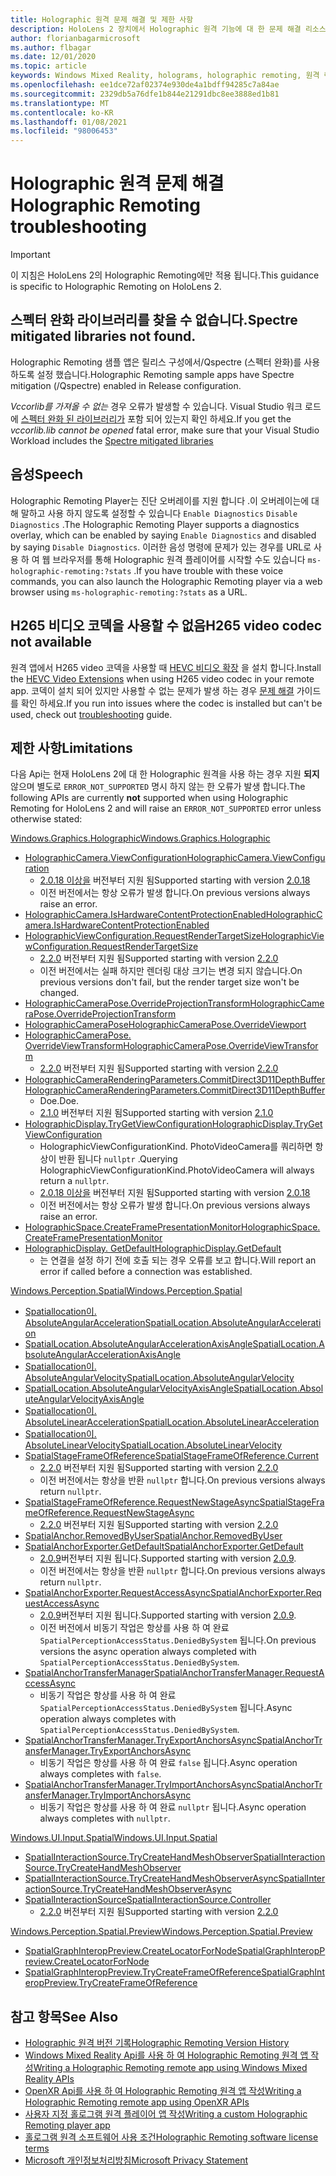 ```yaml
---
title: Holographic 원격 문제 해결 및 제한 사항
description: HoloLens 2 장치에서 Holographic 원격 기능에 대 한 문제 해결 리소스 및 지침을 찾습니다.
author: florianbagarmicrosoft
ms.author: flbagar
ms.date: 12/01/2020
ms.topic: article
keywords: Windows Mixed Reality, holograms, holographic remoting, 원격 렌더링, 네트워크 렌더링, HoloLens, 원격 holograms, 문제 해결, 도움말, 혼합 현실 헤드셋, windows Mixed reality 헤드셋, 가상 현실 헤드셋
ms.openlocfilehash: ee1dce72af02374e930de4a1bdff94285c7a84ae
ms.sourcegitcommit: 2329db5a76dfe1b844e21291dbc8ee3888ed1b81
ms.translationtype: MT
ms.contentlocale: ko-KR
ms.lasthandoff: 01/08/2021
ms.locfileid: "98006453"
---
```

# <a name="holographic-remoting-troubleshooting"></a><span data-ttu-id="e890f-104">Holographic 원격 문제 해결</span><span class="sxs-lookup"><span data-stu-id="e890f-104">Holographic Remoting troubleshooting</span></span>

> [!IMPORTANT]
> <span data-ttu-id="e890f-105">이 지침은 HoloLens 2의 Holographic Remoting에만 적용 됩니다.</span><span class="sxs-lookup"><span data-stu-id="e890f-105">This guidance is specific to Holographic Remoting on HoloLens 2.</span></span>

## <a name="spectre-mitigated-libraries-not-found"></a><span data-ttu-id="e890f-106">스펙터 완화 라이브러리를 찾을 수 없습니다.</span><span class="sxs-lookup"><span data-stu-id="e890f-106">Spectre mitigated libraries not found.</span></span>

<span data-ttu-id="e890f-107">Holographic Remoting 샘플 앱은 릴리스 구성에서/Qspectre (스펙터 완화)를 사용 하도록 설정 했습니다.</span><span class="sxs-lookup"><span data-stu-id="e890f-107">Holographic Remoting sample apps have Spectre mitigation (/Qspectre) enabled in Release configuration.</span></span>

<span data-ttu-id="e890f-108">*Vccorlib를 가져올 수 없는* 경우 오류가 발생할 수 있습니다. Visual Studio 워크 로드에 [스펙터 완화 된 라이브러리가](https://aka.ms/Ofhn4c) 포함 되어 있는지 확인 하세요.</span><span class="sxs-lookup"><span data-stu-id="e890f-108">If you get the *vccorlib.lib cannot be opened* fatal error, make sure that your Visual Studio Workload includes the [Spectre mitigated libraries](https://aka.ms/Ofhn4c)</span></span>

## <a name="speech"></a><span data-ttu-id="e890f-109">음성</span><span class="sxs-lookup"><span data-stu-id="e890f-109">Speech</span></span>

<span data-ttu-id="e890f-110">Holographic Remoting Player는 진단 오버레이를 지원 합니다 .이 오버레이는에 대해 말하고 사용 하지 않도록 설정할 수 있습니다 ```Enable Diagnostics``` ```Disable Diagnostics``` .</span><span class="sxs-lookup"><span data-stu-id="e890f-110">The Holographic Remoting Player supports a diagnostics overlay, which can be enabled by saying ```Enable Diagnostics``` and disabled by saying ```Disable Diagnostics```.</span></span> <span data-ttu-id="e890f-111">이러한 음성 명령에 문제가 있는 경우를 URL로 사용 하 여 웹 브라우저를 통해 Holographic 원격 플레이어를 시작할 수도 있습니다 ```ms-holographic-remoting:?stats``` .</span><span class="sxs-lookup"><span data-stu-id="e890f-111">If you have trouble with these voice commands, you can also launch the Holographic Remoting player via a web browser using ```ms-holographic-remoting:?stats``` as a URL.</span></span>

## <a name="h265-video-codec-not-available"></a><span data-ttu-id="e890f-112">H265 비디오 코덱을 사용할 수 없음</span><span class="sxs-lookup"><span data-stu-id="e890f-112">H265 video codec not available</span></span>

<span data-ttu-id="e890f-113">원격 앱에서 H265 video 코덱을 사용할 때 [HEVC 비디오 확장](https://www.microsoft.com/p/hevc-video-extensions/9nmzlz57r3t7) 을 설치 합니다.</span><span class="sxs-lookup"><span data-stu-id="e890f-113">Install the [HEVC Video Extensions](https://www.microsoft.com/p/hevc-video-extensions/9nmzlz57r3t7) when using H265 video codec in your remote app.</span></span> <span data-ttu-id="e890f-114">코덱이 설치 되어 있지만 사용할 수 없는 문제가 발생 하는 경우 [문제 해결](https://docs.microsoft.com/azure/remote-rendering/resources/troubleshoot#h265-codec-not-available) 가이드를 확인 하세요.</span><span class="sxs-lookup"><span data-stu-id="e890f-114">If you run into issues where the codec is installed but can't be used, check out [troubleshooting](https://docs.microsoft.com/azure/remote-rendering/resources/troubleshoot#h265-codec-not-available) guide.</span></span>

## <a name="limitations"></a><span data-ttu-id="e890f-115">제한 사항</span><span class="sxs-lookup"><span data-stu-id="e890f-115">Limitations</span></span>

<span data-ttu-id="e890f-116">다음 Api는 현재 HoloLens 2에 대 한 Holographic 원격을 사용 하는 경우 지원 **되지** 않으며 별도로 ```ERROR_NOT_SUPPORTED``` 명시 하지 않는 한 오류가 발생 합니다.</span><span class="sxs-lookup"><span data-stu-id="e890f-116">The following APIs are currently **not** supported when using Holographic Remoting for HoloLens 2 and will raise an ```ERROR_NOT_SUPPORTED``` error unless otherwise stated:</span></span>

[<span data-ttu-id="e890f-117">Windows.Graphics.Holographic</span><span class="sxs-lookup"><span data-stu-id="e890f-117">Windows.Graphics.Holographic</span></span>](https://docs.microsoft.com/uwp/api/windows.graphics.holographic)

* [<span data-ttu-id="e890f-118">HolographicCamera.ViewConfiguration</span><span class="sxs-lookup"><span data-stu-id="e890f-118">HolographicCamera.ViewConfiguration</span></span>](https://docs.microsoft.com/uwp/api/windows.graphics.holographic.holographiccamera.viewconfiguration)
  - <span data-ttu-id="e890f-119">[2.0.18 이상을](holographic-remoting-version-history.md#v2.0.18) 버전부터 지원 됨</span><span class="sxs-lookup"><span data-stu-id="e890f-119">Supported starting with version [2.0.18](holographic-remoting-version-history.md#v2.0.18)</span></span>
  - <span data-ttu-id="e890f-120">이전 버전에서는 항상 오류가 발생 합니다.</span><span class="sxs-lookup"><span data-stu-id="e890f-120">On previous versions always raise an error.</span></span>
* [<span data-ttu-id="e890f-121">HolographicCamera.IsHardwareContentProtectionEnabled</span><span class="sxs-lookup"><span data-stu-id="e890f-121">HolographicCamera.IsHardwareContentProtectionEnabled</span></span>](https://docs.microsoft.com/uwp/api/windows.graphics.holographic.holographiccamera.ishardwarecontentprotectionenabled#Windows_Graphics_Holographic_HolographicCamera_IsHardwareContentProtectionEnabled)
* [<span data-ttu-id="e890f-122">HolographicViewConfiguration.RequestRenderTargetSize</span><span class="sxs-lookup"><span data-stu-id="e890f-122">HolographicViewConfiguration.RequestRenderTargetSize</span></span>](https://docs.microsoft.com/uwp/api/windows.graphics.holographic.holographicviewconfiguration.requestrendertargetsize#Windows_Graphics_Holographic_HolographicViewConfiguration_RequestRenderTargetSize_Windows_Foundation_Size_)
  - <span data-ttu-id="e890f-123">[2.2.0](holographic-remoting-version-history.md#v2.2.0) 버전부터 지원 됨</span><span class="sxs-lookup"><span data-stu-id="e890f-123">Supported starting with version [2.2.0](holographic-remoting-version-history.md#v2.2.0)</span></span>
  - <span data-ttu-id="e890f-124">이전 버전에서는 실패 하지만 렌더링 대상 크기는 변경 되지 않습니다.</span><span class="sxs-lookup"><span data-stu-id="e890f-124">On previous versions don't fail, but the render target size won't be changed.</span></span>
* [<span data-ttu-id="e890f-125">HolographicCameraPose.OverrideProjectionTransform</span><span class="sxs-lookup"><span data-stu-id="e890f-125">HolographicCameraPose.OverrideProjectionTransform</span></span>](https://docs.microsoft.com/uwp/api/windows.graphics.holographic.holographiccamerapose.overrideprojectiontransform)
* [<span data-ttu-id="e890f-126">HolographicCameraPose</span><span class="sxs-lookup"><span data-stu-id="e890f-126">HolographicCameraPose.OverrideViewport</span></span>](https://docs.microsoft.com/uwp/api/windows.graphics.holographic.holographiccamerapose.overrideviewport)
* [<span data-ttu-id="e890f-127">HolographicCameraPose. OverrideViewTransform</span><span class="sxs-lookup"><span data-stu-id="e890f-127">HolographicCameraPose.OverrideViewTransform</span></span>](https://docs.microsoft.com/uwp/api/windows.graphics.holographic.holographiccamerapose.overrideviewtransform)
  - <span data-ttu-id="e890f-128">[2.2.0](holographic-remoting-version-history.md#v2.2.0) 버전부터 지원 됨</span><span class="sxs-lookup"><span data-stu-id="e890f-128">Supported starting with version [2.2.0](holographic-remoting-version-history.md#v2.2.0)</span></span>
* [<span data-ttu-id="e890f-129">HolographicCameraRenderingParameters.CommitDirect3D11DepthBuffer</span><span class="sxs-lookup"><span data-stu-id="e890f-129">HolographicCameraRenderingParameters.CommitDirect3D11DepthBuffer</span></span>](https://docs.microsoft.com/uwp/api/windows.graphics.holographic.holographiccamerarenderingparameters.commitdirect3d11depthbuffer#Windows_Graphics_Holographic_HolographicCameraRenderingParameters_CommitDirect3D11DepthBuffer_Windows_Graphics_DirectX_Direct3D11_IDirect3DSurface_)
  - <span data-ttu-id="e890f-130">Doe.</span><span class="sxs-lookup"><span data-stu-id="e890f-130">Doe.</span></span>
  - <span data-ttu-id="e890f-131">[2.1.0](holographic-remoting-version-history.md#v2.1.0) 버전부터 지원 됨</span><span class="sxs-lookup"><span data-stu-id="e890f-131">Supported starting with version [2.1.0](holographic-remoting-version-history.md#v2.1.0)</span></span>
* [<span data-ttu-id="e890f-132">HolographicDisplay.TryGetViewConfiguration</span><span class="sxs-lookup"><span data-stu-id="e890f-132">HolographicDisplay.TryGetViewConfiguration</span></span>](https://docs.microsoft.com/uwp/api/windows.graphics.holographic.holographicdisplay.trygetviewconfiguration)
  - <span data-ttu-id="e890f-133">HolographicViewConfigurationKind. PhotoVideoCamera를 쿼리하면 항상이 반환 됩니다 ```nullptr``` .</span><span class="sxs-lookup"><span data-stu-id="e890f-133">Querying HolographicViewConfigurationKind.PhotoVideoCamera will always return a ```nullptr```.</span></span>
  - <span data-ttu-id="e890f-134">[2.0.18 이상을](holographic-remoting-version-history.md#v2.0.18) 버전부터 지원 됨</span><span class="sxs-lookup"><span data-stu-id="e890f-134">Supported starting with version [2.0.18](holographic-remoting-version-history.md#v2.0.18)</span></span>
  - <span data-ttu-id="e890f-135">이전 버전에서는 항상 오류가 발생 합니다.</span><span class="sxs-lookup"><span data-stu-id="e890f-135">On previous versions always raise an error.</span></span>
* [<span data-ttu-id="e890f-136">HolographicSpace.CreateFramePresentationMonitor</span><span class="sxs-lookup"><span data-stu-id="e890f-136">HolographicSpace.CreateFramePresentationMonitor</span></span>](https://docs.microsoft.com/uwp/api/windows.graphics.holographic.holographicspace.createframepresentationmonitor)
* [<span data-ttu-id="e890f-137">HolographicDisplay. GetDefault</span><span class="sxs-lookup"><span data-stu-id="e890f-137">HolographicDisplay.GetDefault</span></span>](https://docs.microsoft.com/uwp/api/windows.graphics.holographic.holographicdisplay.getdefault#Windows_Graphics_Holographic_HolographicDisplay_GetDefault)
  - <span data-ttu-id="e890f-138">는 연결을 설정 하기 전에 호출 되는 경우 오류를 보고 합니다.</span><span class="sxs-lookup"><span data-stu-id="e890f-138">Will report an error if called before a connection was established.</span></span>


[<span data-ttu-id="e890f-139">Windows.Perception.Spatial</span><span class="sxs-lookup"><span data-stu-id="e890f-139">Windows.Perception.Spatial</span></span>](https://docs.microsoft.com/uwp/api/windows.perception.spatial)

* [<span data-ttu-id="e890f-140">Spatiallocation이. AbsoluteAngularAcceleration</span><span class="sxs-lookup"><span data-stu-id="e890f-140">SpatialLocation.AbsoluteAngularAcceleration</span></span>](https://docs.microsoft.com/uwp/api/windows.perception.spatial.spatiallocation.absoluteangularacceleration)
* [<span data-ttu-id="e890f-141">SpatialLocation.AbsoluteAngularAccelerationAxisAngle</span><span class="sxs-lookup"><span data-stu-id="e890f-141">SpatialLocation.AbsoluteAngularAccelerationAxisAngle</span></span>](https://docs.microsoft.com/uwp/api/windows.perception.spatial.spatiallocation.absoluteangularaccelerationaxisangle)
* [<span data-ttu-id="e890f-142">Spatiallocation이. AbsoluteAngularVelocity</span><span class="sxs-lookup"><span data-stu-id="e890f-142">SpatialLocation.AbsoluteAngularVelocity</span></span>](https://docs.microsoft.com/uwp/api/windows.perception.spatial.spatiallocation.absoluteangularvelocity)
* [<span data-ttu-id="e890f-143">SpatialLocation.AbsoluteAngularVelocityAxisAngle</span><span class="sxs-lookup"><span data-stu-id="e890f-143">SpatialLocation.AbsoluteAngularVelocityAxisAngle</span></span>](https://docs.microsoft.com/uwp/api/windows.perception.spatial.spatiallocation.absoluteangularvelocityaxisangle)
* [<span data-ttu-id="e890f-144">Spatiallocation이. AbsoluteLinearAcceleration</span><span class="sxs-lookup"><span data-stu-id="e890f-144">SpatialLocation.AbsoluteLinearAcceleration</span></span>](https://docs.microsoft.com/uwp/api/windows.perception.spatial.spatiallocation.absolutelinearacceleration)
* [<span data-ttu-id="e890f-145">Spatiallocation이. AbsoluteLinearVelocity</span><span class="sxs-lookup"><span data-stu-id="e890f-145">SpatialLocation.AbsoluteLinearVelocity</span></span>](https://docs.microsoft.com/uwp/api/windows.perception.spatial.spatiallocation.absolutelinearvelocity)
* [<span data-ttu-id="e890f-146">SpatialStageFrameOfReference</span><span class="sxs-lookup"><span data-stu-id="e890f-146">SpatialStageFrameOfReference.Current</span></span>](https://docs.microsoft.com/uwp/api/windows.perception.spatial.spatialstageframeofreference.current)
  - <span data-ttu-id="e890f-147">[2.2.0](holographic-remoting-version-history.md#v2.2.0) 버전부터 지원 됨</span><span class="sxs-lookup"><span data-stu-id="e890f-147">Supported starting with version [2.2.0](holographic-remoting-version-history.md#v2.2.0)</span></span>
  - <span data-ttu-id="e890f-148">이전 버전에서는 항상을 반환 ```nullptr``` 합니다.</span><span class="sxs-lookup"><span data-stu-id="e890f-148">On previous versions always return ```nullptr```.</span></span>
* [<span data-ttu-id="e890f-149">SpatialStageFrameOfReference.RequestNewStageAsync</span><span class="sxs-lookup"><span data-stu-id="e890f-149">SpatialStageFrameOfReference.RequestNewStageAsync</span></span>](https://docs.microsoft.com/uwp/api/windows.perception.spatial.spatialstageframeofreference.requestnewstageasync)
  - <span data-ttu-id="e890f-150">[2.2.0](holographic-remoting-version-history.md#v2.2.0) 버전부터 지원 됨</span><span class="sxs-lookup"><span data-stu-id="e890f-150">Supported starting with version [2.2.0](holographic-remoting-version-history.md#v2.2.0)</span></span>
* [<span data-ttu-id="e890f-151">SpatialAnchor.RemovedByUser</span><span class="sxs-lookup"><span data-stu-id="e890f-151">SpatialAnchor.RemovedByUser</span></span>](https://docs.microsoft.com/uwp/api/windows.perception.spatial.spatialanchor.removedbyuser)
* [<span data-ttu-id="e890f-152">SpatialAnchorExporter.GetDefault</span><span class="sxs-lookup"><span data-stu-id="e890f-152">SpatialAnchorExporter.GetDefault</span></span>](https://docs.microsoft.com/uwp/api/windows.perception.spatial.spatialanchorexporter.getdefault
)
  - <span data-ttu-id="e890f-153">[2.0.9](holographic-remoting-version-history.md#v2.0.9)버전부터 지원 됩니다.</span><span class="sxs-lookup"><span data-stu-id="e890f-153">Supported starting with version [2.0.9](holographic-remoting-version-history.md#v2.0.9).</span></span> 
  - <span data-ttu-id="e890f-154">이전 버전에서는 항상을 반환 ```nullptr``` 합니다.</span><span class="sxs-lookup"><span data-stu-id="e890f-154">On previous versions always return ```nullptr```.</span></span> 
* [<span data-ttu-id="e890f-155">SpatialAnchorExporter.RequestAccessAsync</span><span class="sxs-lookup"><span data-stu-id="e890f-155">SpatialAnchorExporter.RequestAccessAsync</span></span>](https://docs.microsoft.com/uwp/api/windows.perception.spatial.spatialanchorexporter.requestaccessasync
)
  - <span data-ttu-id="e890f-156">[2.0.9](holographic-remoting-version-history.md#v2.0.9)버전부터 지원 됩니다.</span><span class="sxs-lookup"><span data-stu-id="e890f-156">Supported starting with version [2.0.9](holographic-remoting-version-history.md#v2.0.9).</span></span> 
  - <span data-ttu-id="e890f-157">이전 버전에서 비동기 작업은 항상를 사용 하 여 완료 ```SpatialPerceptionAccessStatus.DeniedBySystem``` 됩니다.</span><span class="sxs-lookup"><span data-stu-id="e890f-157">On previous versions the async operation always completed with ```SpatialPerceptionAccessStatus.DeniedBySystem```.</span></span>
* [<span data-ttu-id="e890f-158">SpatialAnchorTransferManager</span><span class="sxs-lookup"><span data-stu-id="e890f-158">SpatialAnchorTransferManager.RequestAccessAsync</span></span>](https://docs.microsoft.com/uwp/api/windows.perception.spatial.spatialanchortransfermanager.requestaccessasync#Windows_Perception_Spatial_SpatialAnchorTransferManager_RequestAccessAsync)
  - <span data-ttu-id="e890f-159">비동기 작업은 항상를 사용 하 여 완료 ```SpatialPerceptionAccessStatus.DeniedBySystem``` 됩니다.</span><span class="sxs-lookup"><span data-stu-id="e890f-159">Async operation always completes with ```SpatialPerceptionAccessStatus.DeniedBySystem```.</span></span>
* [<span data-ttu-id="e890f-160">SpatialAnchorTransferManager.TryExportAnchorsAsync</span><span class="sxs-lookup"><span data-stu-id="e890f-160">SpatialAnchorTransferManager.TryExportAnchorsAsync</span></span>](https://docs.microsoft.com/uwp/api/windows.perception.spatial.spatialanchortransfermanager.tryexportanchorsasync#Windows_Perception_Spatial_SpatialAnchorTransferManager_TryExportAnchorsAsync_Windows_Foundation_Collections_IIterable_Windows_Foundation_Collections_IKeyValuePair_System_String_Windows_Perception_Spatial_SpatialAnchor___Windows_Storage_Streams_IOutputStream_)
  - <span data-ttu-id="e890f-161">비동기 작업은 항상를 사용 하 여 완료 ```false``` 됩니다.</span><span class="sxs-lookup"><span data-stu-id="e890f-161">Async operation always completes with ```false```.</span></span>
* [<span data-ttu-id="e890f-162">SpatialAnchorTransferManager.TryImportAnchorsAsync</span><span class="sxs-lookup"><span data-stu-id="e890f-162">SpatialAnchorTransferManager.TryImportAnchorsAsync</span></span>](https://docs.microsoft.com/uwp/api/windows.perception.spatial.spatialanchortransfermanager.tryimportanchorsasync
)
  - <span data-ttu-id="e890f-163">비동기 작업은 항상를 사용 하 여 완료 ```nullptr``` 됩니다.</span><span class="sxs-lookup"><span data-stu-id="e890f-163">Async operation always completes with ```nullptr```.</span></span>

[<span data-ttu-id="e890f-164">Windows.UI.Input.Spatial</span><span class="sxs-lookup"><span data-stu-id="e890f-164">Windows.UI.Input.Spatial</span></span>](https://docs.microsoft.com/uwp/api/windows.ui.input.spatial)

* [<span data-ttu-id="e890f-165">SpatialInteractionSource.TryCreateHandMeshObserver</span><span class="sxs-lookup"><span data-stu-id="e890f-165">SpatialInteractionSource.TryCreateHandMeshObserver</span></span>](https://docs.microsoft.com/uwp/api/windows.ui.input.spatial.spatialinteractionsource.trycreatehandmeshobserver#Windows_UI_Input_Spatial_SpatialInteractionSource_TryCreateHandMeshObserver)
* [<span data-ttu-id="e890f-166">SpatialInteractionSource.TryCreateHandMeshObserverAsync</span><span class="sxs-lookup"><span data-stu-id="e890f-166">SpatialInteractionSource.TryCreateHandMeshObserverAsync</span></span>](https://docs.microsoft.com/uwp/api/windows.ui.input.spatial.spatialinteractionsource.trycreatehandmeshobserverasync)
* [<span data-ttu-id="e890f-167">SpatialInteractionSource</span><span class="sxs-lookup"><span data-stu-id="e890f-167">SpatialInteractionSource.Controller</span></span>](https://docs.microsoft.com/uwp/api/windows.ui.input.spatial.spatialinteractionsource.controller#Windows_UI_Input_Spatial_SpatialInteractionSource_Controller)
  - <span data-ttu-id="e890f-168">[2.2.0](holographic-remoting-version-history.md#v2.2.0) 버전부터 지원 됨</span><span class="sxs-lookup"><span data-stu-id="e890f-168">Supported starting with version [2.2.0](holographic-remoting-version-history.md#v2.2.0)</span></span>

[<span data-ttu-id="e890f-169">Windows.Perception.Spatial.Preview</span><span class="sxs-lookup"><span data-stu-id="e890f-169">Windows.Perception.Spatial.Preview</span></span>](https://docs.microsoft.com/uwp/api/windows.perception.spatial.preview)

* [<span data-ttu-id="e890f-170">SpatialGraphInteropPreview.CreateLocatorForNode</span><span class="sxs-lookup"><span data-stu-id="e890f-170">SpatialGraphInteropPreview.CreateLocatorForNode</span></span>](https://docs.microsoft.com/uwp/api/windows.perception.spatial.preview.spatialgraphinteroppreview.createlocatorfornode)
* [<span data-ttu-id="e890f-171">SpatialGraphInteropPreview.TryCreateFrameOfReference</span><span class="sxs-lookup"><span data-stu-id="e890f-171">SpatialGraphInteropPreview.TryCreateFrameOfReference</span></span>](https://docs.microsoft.com/uwp/api/windows.perception.spatial.preview.spatialgraphinteroppreview.trycreateframeofreference)

## <a name="see-also"></a><span data-ttu-id="e890f-172">참고 항목</span><span class="sxs-lookup"><span data-stu-id="e890f-172">See Also</span></span>
* [<span data-ttu-id="e890f-173">Holographic 원격 버전 기록</span><span class="sxs-lookup"><span data-stu-id="e890f-173">Holographic Remoting Version History</span></span>](holographic-remoting-version-history.md)
* [<span data-ttu-id="e890f-174">Windows Mixed Reality Api를 사용 하 여 Holographic Remoting 원격 앱 작성</span><span class="sxs-lookup"><span data-stu-id="e890f-174">Writing a Holographic Remoting remote app using Windows Mixed Reality APIs</span></span>](holographic-remoting-create-remote-wmr.md)
* [<span data-ttu-id="e890f-175">OpenXR Api를 사용 하 여 Holographic Remoting 원격 앱 작성</span><span class="sxs-lookup"><span data-stu-id="e890f-175">Writing a Holographic Remoting remote app using OpenXR APIs</span></span>](holographic-remoting-create-remote-openxr.md)
* [<span data-ttu-id="e890f-176">사용자 지정 홀로그램 원격 플레이어 앱 작성</span><span class="sxs-lookup"><span data-stu-id="e890f-176">Writing a custom Holographic Remoting player app</span></span>](holographic-remoting-create-player.md)
* [<span data-ttu-id="e890f-177">홀로그램 원격 소프트웨어 사용 조건</span><span class="sxs-lookup"><span data-stu-id="e890f-177">Holographic Remoting software license terms</span></span>](https://docs.microsoft.com/legal/mixed-reality/microsoft-holographic-remoting-software-license-terms)
* [<span data-ttu-id="e890f-178">Microsoft 개인정보처리방침</span><span class="sxs-lookup"><span data-stu-id="e890f-178">Microsoft Privacy Statement</span></span>](https://go.microsoft.com/fwlink/?LinkId=521839)
